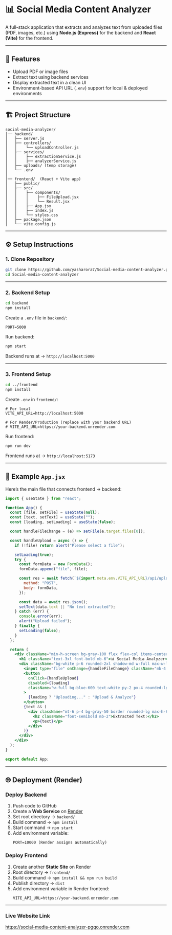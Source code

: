 # 📊 Social Media Content Analyzer  

A full-stack application that extracts and analyzes text from uploaded files (PDF, images, etc.) using **Node.js (Express)** for the backend and **React (Vite)** for the frontend.  

---

## 🚀 Features
- Upload PDF or image files  
- Extract text using backend services  
- Display extracted text in a clean UI  
- Environment-based API URL (`.env`) support for local & deployed environments  

---

## 🏗 Project Structure
```
social-media-analyzer/
│── backend/
│   ├── server.js
│   ├── controllers/
│   │    └── uploadController.js
│   ├── services/
│   │    ├── extractionService.js
│   │    ├── analyzerService.js
│   ├── uploads/ (temp storage)
│   └── .env
│
│── frontend/  (React + Vite app)
│   ├── public/
│   ├── src/
│   │    ├── components/
│   │    │    ├── FileUpload.jsx
│   │    │    └── Result.jsx
│   │    ├── App.jsx
│   │    ├── index.js
│   │    └── styles.css
│   ├── package.json
│   └── vite.config.js
```

---

## ⚙️ Setup Instructions

### 1. Clone Repository
```bash
git clone https://github.com/yasharora7/Social-media-content-analyzer.git
cd Social-media-content-analyzer
```

---

### 2. Backend Setup
```bash
cd backend
npm install
```

Create a `.env` file in `backend/`:
```
PORT=5000
```

Run backend:
```bash
npm start
```
Backend runs at → `http://localhost:5000`

---

### 3. Frontend Setup
```bash
cd ../frontend
npm install
```

Create `.env` in `frontend/`:
```
# For local
VITE_API_URL=http://localhost:5000

# For Render/Production (replace with your backend URL)
# VITE_API_URL=https://your-backend.onrender.com
```

Run frontend:
```bash
npm run dev
```
Frontend runs at → `http://localhost:5173`

---

## 📂 Example `App.jsx`
Here’s the main file that connects frontend → backend:

```jsx
import { useState } from "react";

function App() {
  const [file, setFile] = useState(null);
  const [text, setText] = useState("");
  const [loading, setLoading] = useState(false);

  const handleFileChange = (e) => setFile(e.target.files[0]);

  const handleUpload = async () => {
    if (!file) return alert("Please select a file");

    setLoading(true);
    try {
      const formData = new FormData();
      formData.append("file", file);

      const res = await fetch(`${import.meta.env.VITE_API_URL}/api/upload`, {
        method: "POST",
        body: formData,
      });

      const data = await res.json();
      setText(data.text || "No text extracted");
    } catch (err) {
      console.error(err);
      alert("Upload failed");
    } finally {
      setLoading(false);
    }
  };

  return (
    <div className="min-h-screen bg-gray-100 flex flex-col items-center justify-center p-6">
      <h1 className="text-3xl font-bold mb-6">📊 Social Media Analyzer</h1>
      <div className="bg-white p-6 rounded-2xl shadow-md w-full max-w-lg">
        <input type="file" onChange={handleFileChange} className="mb-4 w-full" />
        <button
          onClick={handleUpload}
          disabled={loading}
          className="w-full bg-blue-600 text-white py-2 px-4 rounded-lg hover:bg-blue-700 disabled:opacity-50"
        >
          {loading ? "Uploading..." : "Upload & Analyze"}
        </button>
        {text && (
          <div className="mt-6 p-4 bg-gray-50 border rounded-lg max-h-64 overflow-y-auto whitespace-pre-wrap">
            <h2 className="font-semibold mb-2">Extracted Text:</h2>
            <p>{text}</p>
          </div>
        )}
      </div>
    </div>
  );
}

export default App;
```

---

## 🌐 Deployment (Render)

### Deploy Backend
1. Push code to GitHub  
2. Create a **Web Service** on [Render](https://render.com/)  
3. Set root directory → `backend/`  
4. Build command → `npm install`  
5. Start command → `npm start`  
6. Add environment variable:  
   ```
   PORT=10000 (Render assigns automatically)
   ```

### Deploy Frontend
1. Create another **Static Site** on Render  
2. Root directory → `frontend/`  
3. Build command → `npm install && npm run build`  
4. Publish directory → `dist`  
5. Add environment variable in Render frontend:  
   ```
   VITE_API_URL=https://your-backend.onrender.com
   ```

---

### Live Website Link
https://social-media-content-analyzer-pgqo.onrender.com